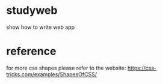 # studyweb
show how to write web app

# reference
for more css shapes please refer to the website: https://css-tricks.com/examples/ShapesOfCSS/
